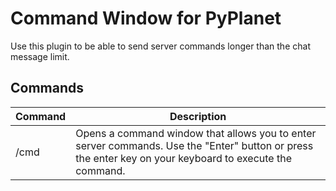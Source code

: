 # Command Window for PyPlanet

Use this plugin to be able to send server commands longer than the chat message limit.

## Commands

|Command|Description|
|---|---|
|/cmd|Opens a command window that allows you to enter server commands. Use the "Enter" button or press the enter key on your keyboard to execute the command.|
